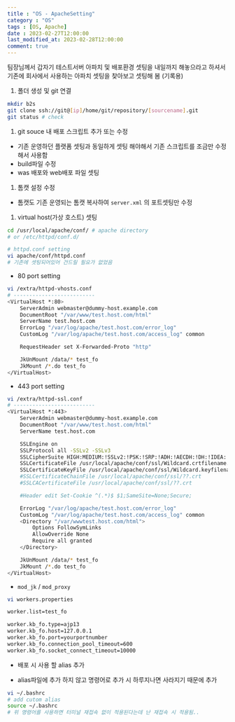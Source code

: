```yaml
---
title : "OS - ApacheSetting"
category : "OS"
tags : [OS, Apache]
date : 2023-02-27T12:00:00
last_modified_at: 2023-02-28T12:00:00
comment: true
---
```

팀장님께서 갑자기 테스트서버 아파치 및 배포환경 셋팅을 내일까지 해놓으라고 하셔서 기존에 회사에서 사용하는 아파치 셋팅을 찾아보고 셋팅해 봄 (기록용)

1. 폴더 생성 및 git 연결

```bash
mkdir b2s
git clone ssh://git@[ip]/home/git/repository/[sourcename].git
git status # check
```

1. git souce 내 배포 스크립트 추가 또는 수정
- 기존 운영하던 플랫폼 셋팅과 동일하게 셋팅 해야해서 기존 스크립트를 조금만 수정해서 사용함
- build파일 수정
- was 배포와 web배포 파일 셋팅

1. 톰캣 설정 수정
- 톰캣도 기존 운영되는 톰캣 복사하여 `server.xml` 의 포트셋팅만 수정

1. virtual host(가상 호스트) 셋팅

```bash
cd /usr/local/apache/conf/ # apache directory
# or /etc/httpd/conf.d/

# httpd.conf setting
vi apache/conf/httpd.conf
# 기존에 셋팅되어있어 건드릴 필요가 없었음
```

- 80 port setting

```bash
vi /extra/httpd-vhosts.conf
# --------------------------
<VirtualHost *:80>
    ServerAdmin webmaster@dummy-host.example.com
    DocumentRoot "/var/www/test.host.com/html"
    ServerName test.host.com
    ErrorLog "/var/log/apache/test.host.com/error_log"
    CustomLog "/var/log/apache/test.host.com/access_log" common

    RequestHeader set X-Forwarded-Proto "http"

    JkUnMount /data/* test_fo
    JkMount /*.do test_fo
</VirtualHost>
```

- 443 port setting

```bash
vi /extra/httpd-ssl.conf
# --------------------------
<VirtualHost *:443>
    ServerAdmin webmaster@dummy-host.example.com
    DocumentRoot "/var/www/test.host.com/html"
    ServerName test.host.com

    SSLEngine on
    SSLProtocol all -SSLv2 -SSLv3
    SSLCipherSuite HIGH:MEDIUM:!SSLv2:!PSK:!SRP:!ADH:!AECDH:!DH:!IDEA:!RC4
    SSLCertificateFile /usr/local/apache/conf/ssl/Wildcard.crtfilename.crt
    SSLCertificateKeyFile /usr/local/apache/conf/ssl/Wildcard.keyfilename.key
    #SSLCertificateChainFile /usr/local/apache/conf/ssl/??.crt
    #SSLCACertificateFile /usr/local/apache/conf/ssl/??.crt

    #Header edit Set-Cookie ^(.*)$ $1;SameSite=None;Secure;

    ErrorLog "/var/log/apache/test.host.com/error_log"
    CustomLog "/var/log/apache/test.host.com/access_log" common
    <Directory "/var/wwwtest.host.com/html">
        Options FollowSymLinks
        AllowOverride None
        Require all granted
    </Directory>

    JkUnMount /data/* test_fo
    JkMount /*.do test_fo
</VirtualHost>
```

- `mod_jk` / `mod_proxy`

```bash
vi workers.properties

worker.list=test_fo

worker.kb_fo.type=ajp13
worker.kb_fo.host=127.0.0.1
worker.kb_fo.port=yourportnumber
worker.kb_fo.connection_pool_timeout=600
worker.kb_fo.socket_connect_timeout=10000
```

+ 배포 시 사용 할 alias 추가

- alias파일에 추가 하지 않고 명령어로 추가 시 하루지나면 사라지기 때문에 추가

```bash
vi ~/.bashrc
# add cutom alias
source ~/.bashrc
# 위 명령어를 사용하면 터미널 재접속 없이 적용된다는데 난 재접속 시 적용됨..
```